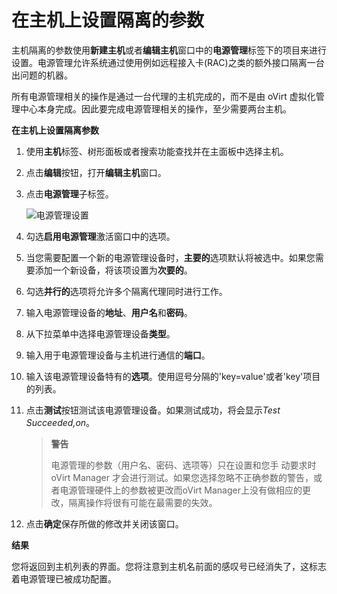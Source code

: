 # 在主机上设置隔离的参数

主机隔离的参数使用**新建主机**或者**编辑主机**窗口中的**电源管理**标签下的项目来进行设置。电源管理允许系统通过使用例如远程接入卡(RAC)之类的额外接口隔离一台出问题的机器。

所有电源管理相关的操作是通过一台代理的主机完成的，而不是由 oVirt 虚拟化管理中心本身完成。因此要完成电源管理相关的操作，至少需要两台主机。

**在主机上设置隔离参数**

1. 使用**主机**标签、树形面板或者搜索功能查找并在主面板中选择主机。

1. 点击**编辑**按钮，打开**编辑主机**窗口。

1. 点击**电源管理**子标签。

   ![电源管理设置](images/Hosts-Power_Management_Settings.png)

1. 勾选**启用电源管理**激活窗口中的选项。

1. 当您需要配置一个新的电源管理设备时，**主要的**选项默认将被选中。如果您需要添加一个新设备，将该项设置为**次要的**。

1. 勾选**并行的**选项将允许多个隔离代理同时进行工作。

1. 输入电源管理设备的**地址**、**用户名**和**密码**。

1. 从下拉菜单中选择电源管理设备**类型**。

1. 输入用于电源管理设备与主机进行通信的**端口**。

1. 输入该电源管理设备特有的**选项**。使用逗号分隔的'key=value'或者'key'项目的列表。

1. 点击**测试**按钮测试该电源管理设备。如果测试成功，将会显示*Test Succeeded,on*。

   > **警告**
   >
   > 电源管理的参数（用户名、密码、选项等）只在设置和您手 动要求时 oVirt Manager 才会进行测试。如果您选择忽略不正确参数的警告，或者电源管理硬件上的参数被更改而oVirt Manager上没有做相应的更改，隔离操作将很有可能在最需要的失效。

1. 点击**确定**保存所做的修改并关闭该窗口。

**结果**

  您将返回到主机列表的界面。您将注意到主机名前面的感叹号已经消失了，这标志着电源管理已被成功配置。


